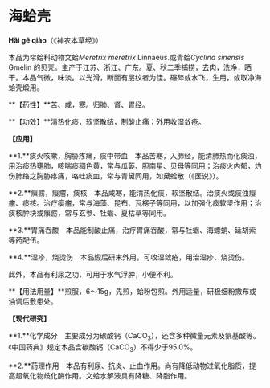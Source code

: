 # 海蛤壳

**Hǎi gě qiào**（《神农本草经》）

本品为帘蛤科动物文蛤*Meretrix meretrix* Linnaeus.或青蛤*Cyclina sinensis* Gmelin 的贝壳。主产于江苏、浙江、广东。夏、秋二季捕捞，去肉，洗净，晒干。本品气微，味淡。以光滑，断面有层纹者为佳。碾碎或水飞，生用，或取净海蛤壳煅用。

**【药性】**苦、咸，寒。归肺、肾、胃经。

**【功效】**清热化痰，软坚散结，制酸止痛；外用收湿敛疮。

**【应用】**

**1.**痰火咳嗽，胸胁疼痛，痰中带血　本品苦寒，入肺经，能清肺热而化痰浊，用治痰热壅肺，咳喘痰稠色黄，常与瓜蒌、胆南星、贝母等同用；治痰火内郁，灼伤肺络之胸胁疼痛，咯吐痰血，常与青黛同用，如黛蛤散（《医说》）。

**2.**瘰疬，瘿瘤，痰核　本品咸寒，能清热化痰，软坚散结。治痰火或痰浊瘿瘤、痰核。治疗瘿瘤，常与海藻、昆布、瓦楞子等同用，以加强化痰软坚作用；治痰核肿块或瘰疬，常与玄参、牡蛎、夏枯草等同用。

**3.**胃痛吞酸　本品能制酸止痛，治疗胃痛吞酸，常与牡蛎、海螵蛸、延胡索等药配伍。

**4.**湿疹，烧烫伤　本品煅后研末外用，可收湿敛疮，用治湿疹、烧烫伤。

此外，本品有利尿之功，可用于水气浮肿，小便不利。

**【用法用量】**煎服，6～15g，先煎，蛤粉包煎。外用适量，研极细粉撒布或油调后敷患处。

**【现代研究】**

**1.**化学成分　主要成分为碳酸钙（CaCO<sub>3</sub>），还含多种微量元素及氨基酸等。《中国药典》规定本品含碳酸钙（CaCO<sub>3</sub>）不得少于95.0%。

**2.**药理作用　本品有利尿、抗炎、止血作用。尚有降低动物过氧化脂质，提高超氧化物歧化酶作用。文蛤水解液具有降糖、降脂作用。